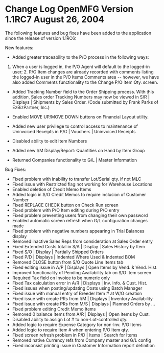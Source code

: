Change Log
OpenMFG
Version 1.1RC7
August 26, 2004
==================================



The following features and bug fixes have been added to the application 
since the release of version 1.1RC6:


New features:


* Added greater traceability to the P/O process in the following ways: 
1. When a user is logged in, the P/O Agent will default to the 
logged-in user; 2. P/O Item changes are already recorded with comments 
listing the logged-in user in the P/O Items Comments area -- however, we 
have also added Comments functionality to the Change P/O Item Qty. screen.

* Added Tracking Number field to the Order Shipping process. With this
addition, Sales order Tracking Numbers may now be viewed in S/R | Displays 
| Shipments by Sales  Order. (Code submitted by Frank Parks of
EzBizPartner, Inc.)

* Enabled MOVE UP/MOVE DOWN buttons on Financial Layout utility.

* Added new user privilege to control access to maintenance of Uninvoiced
Receipts in P/O | Vouchers | Uninvoiced Receipts

* Disabled ability to edit Item Numbers

* Added new I/M Display/Report: Quantities on Hand by Item Group

* Returned Companies functionality to G/L | Master Information


Bug Fixes:


* Fixed problem with inability to transfer Lot/Serial qty. if not MLC
* Fixed issue with Restricted flag not working for Warehouse Locations
* Enabled deletion of Credit Memo Items
* Added logic in S/O Credit Memos to require inclusion of Customer Number
* Fixed REPLACE CHECK button on Check Run screen
* Fixed problem with P/O Item editing during P/O entry
* Fixed problem preventing users from changing their own password
* Enabled automatic screen refresh when G/L configuration changes made
* Fixed problem with negative numbers appearing in Trial Balances display
* Removed inactive Sales Reps from consideration at Sales Order entry
* Fixed Extended Costs total in S/A | Display | Sales History by Item
* Fixed S/O | Display | Partially Shipped Orders
* Fixed P/D | Displays | Indented Where Used & Indented BOM
* Removed CLOSE button from S/O Quote Line Items tab
* Fixed editing issue in A/P | Displays | Open Items by Vend. & Vend. Hist.
* Improved functionality of Pending Availability tab on S/O Item screen
* Required Tax field on Invoice to be numeric only
* Fixed Tax calculation error in A/R | Displays | Inv. Info. & Cust. Hist.
* Fixed issues when posting/updating Costs using Batch Manager
* Fixed issue with manual entry of Breeder Item # at W/O creation
* Fixed issue with create PRs from I/M | Displays | Inventory Availability
* Fixed issue with create PRs from M/S | Displays | Planned Orders by ...
* Fixed problem editing Credit Memo Items
* Removed 0 balance Items from A/R | Displays | Open Items by Cust.
* Disabled ability to assign Lot # to non-Lot-controlled qty.
* Added logic to require Expense Category for non-Inv. P/O Items
* Added logic to require Item # when entering P/O Item qty.
* Fixed screen refresh problem in P/D | Items | Search for Items
* Removed native Currency refs from Company master and G/L config
* Fixed inconsist printing issue in Customer Information report definition
